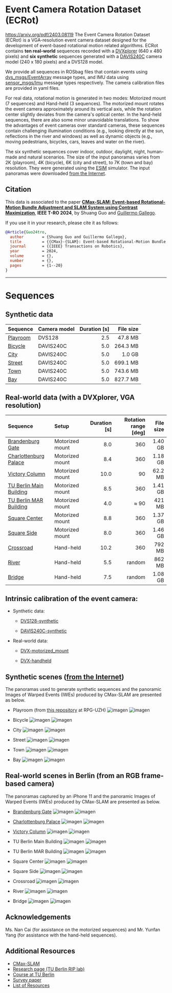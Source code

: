 # Event Camera Rotation Dataset (ECRot)
https://arxiv.org/pdf/2403.08119
The Event Camera Rotation Dataset (ECRot) is a VGA-resolution event camera dataset designed for the development of event-based rotational motion related algorithms. ECRot contains **ten real-world** sequences recorded with a [DVXplorer](https://inivation.com/) (640 x 480 pixels) and **six synthetic** sequences generated with a [DAVIS240C](https://inilabs.com/products/) camera model (240 x 180 pixels) and a DVS128 model.

We provide all sequences in ROSbag files that contain events using [dvs_msgs/EventArray](https://github.com/uzh-rpg/rpg_dvs_ros/blob/master/dvs_msgs/msg/EventArray.msg) message types, and IMU data using [sensor_msgs/Imu](http://docs.ros.org/en/api/sensor_msgs/html/msg/Imu.html) message types respectively. The camera calibration files are provided in yaml files.

For real data, rotational motion is generated in two modes: Motorized mount (7 sequences) and Hand-held (3 sequences). The motorized mount rotates the event camera approximately around its vertical axis, while the rotation center slightly deviates from the camera's optical center. In the hand-held sequences, there are also some minor unavoidable translations. To show the advantages of event cameras over standard cameras, these sequences contain challenging illumination conditions (e.g., looking directly at the sun, reflections in the river and windows) as well as dynamic objects (e.g., moving pedestrians, bicycles, cars, leaves and water on the river).

The six synthetic sequences cover indoor, outdoor, daylight, night, human-made and natural scenarios. The size of the input panoramas varies from 2K (playroom), 4K (bicycle), 6K (city and street), to 7K (town and bay) resolution. They were generated using the [ESIM](https://github.com/uzh-rpg/rpg_esim) simulator. The input panoramas were downloaded [from the Internet](https://www.flickr.com/groups/equirectangular/pool/).

## Citation

This data is associated to the paper [**CMax-SLAM: Event-based Rotational-Motion Bundle Adjustment and SLAM System using Contrast Maximization**](https://github.com/tub-rip/cmax_slam), **IEEE T-RO 2024**, by Shuang Guo and [Guillermo Gallego](https://sites.google.com/view/guillermogallego).

If you use it in your research, please cite it as follows:

```bibtex
@Article{Guo24tro,
  author        = {Shuang Guo and Guillermo Gallego},
  title         = {{CMax}-{SLAM}: Event-based Rotational-Motion Bundle Adjustment and {SLAM} System using Contrast Maximization},
  journal       = {{IEEE} Transactions on Robotics},
  year          = 2024,
  volume        = {},
  number        = {},
  pages         = {1--20}
}
```


-------
# Sequences

## Synthetic data

| Sequence | Camera model | Duration [s] | File size |
| :-----| :-----| ----: | ----: |
| [Playroom](https://drive.google.com/drive/folders/1DWuEsDUWJBxwpPoZSOvpZrtZ9iMNMlfB?usp=sharing) | DVS128 | 2.5 | 47.8 MB |
| [Bicycle](https://drive.google.com/drive/folders/1P3xt38J1QuXpk3RZ-LO1znu7LR7uare2?usp=sharing) | DAVIS240C | 5.0 | 264.3 MB |
| [City](https://drive.google.com/drive/folders/1w4AEgAAlrUZORWa6ajPDGoqkTv8TozNm?usp=sharing) | DAVIS240C | 5.0 | 1.0 GB |
| [Street](https://drive.google.com/drive/folders/1gAAN5gNLrR_4gsDIgGqy84xtuFcR6yLA?usp=sharing) | DAVIS240C | 5.0 | 699.1 MB |
| [Town](https://drive.google.com/drive/folders/1YQE0CnuUfdWj-iDtff9zhu2O1V4o7NQX?usp=sharing) | DAVIS240C | 5.0 | 743.6 MB |
| [Bay](https://drive.google.com/drive/folders/1af7U1l2eKo7OiBi10kZrpcSexxDtSZqI?usp=sharing) | DAVIS240C | 5.0 | 827.7 MB |

## Real-world data (with a DVXplorer, VGA resolution)

| Sequence | Setup | Duration [s] | Rotation range [deg] | File size |
| :-----| :-----| ----: | ----: | ----: |
| [Brandenburg Gate](https://drive.google.com/drive/folders/1k8C2ngoSKyy9yZOoFwEZWAGs2Utygz5Z?usp=sharing) | Motorized mount | 8.0 | 360 | 1.40 GB |
| [Charlottenburg Palace](https://drive.google.com/drive/folders/1_1tGqoZB4BnVk4Vt4OnlNTCKV4oXzWw1?usp=sharing) | Motorized mount | 8.4 | 360 | 1.18 GB |
| [Victory Column](https://drive.google.com/drive/folders/1MbKtWNnaJ_l4iKyW8M0FA6McqKv-X3nc?usp=sharing) | Motorized mount  | 10.0 | 90 | 62.2 MB |
| [TU Berlin Main Building](https://drive.google.com/drive/folders/1LSo-IyDAQdHpMJwYjzcVXaM6Yms-8X6k?usp=sharing) | Motorized mount | 8.5 | 360 | 1.41 GB |
| [TU Berlin MAR Building](https://drive.google.com/drive/folders/1uX4DrY5YoCCyEClXmNiE90_fpoZIrED6?usp=sharing) | Motorized mount | 4.0 | $\approx$ 90 | 421 MB |
| [Square Center](https://drive.google.com/drive/folders/18gVBZSuy2qbyLIwg0kNjVy3_1gkuslia?usp=sharing) | Motorized mount  | 8.8 | 360 | 1.37 GB |
| [Square Side](https://drive.google.com/drive/folders/14hbk54NcUG6uOrsdKqaOzDprQyaxyvNX?usp=sharing) | Motorized mount | 8.0 | 360 | 1.46 GB |
| [Crossroad](https://drive.google.com/drive/folders/1skZ2LNLBMXbtJaWzy2ijKtlHXYZ9SwAA?usp=sharing) | Hand-held | 10.2 | 360 | 792 MB |
| [River](https://drive.google.com/drive/folders/1USBO6u9tgF-YVMqNABKMDEQwa3peOlH5?usp=sharing) | Hand-held | 5.5 | random | 862 MB |
| [Bridge](https://drive.google.com/drive/folders/1BArPM4voy290iZDDwnoOaBlLZ-YdTQqH?usp=sharing) | Hand-held | 7.5 | random | 1.08 GB |

## Intrinsic calibration of the event camera:

- Synthetic data:
  * [DVS128-synthetic](https://drive.google.com/file/d/1Cd_CvFuUTqtJnRkMbV2X4b-4vEC6oRmo/view?usp=sharing)

  * [DAVIS240C-synthetic](https://drive.google.com/file/d/1Z9i30YX0PjeOq8b8kTxdP05MXX3ForA7/view?usp=sharing)

- Real-world data:
  * [DVX-motorized_mount](https://drive.google.com/file/d/1NqmTqD_S-3Ff0YsgIvEJdnzrZ4Lu0lNy/view?usp=sharing)

  * [DVX-handheld](https://drive.google.com/file/d/1c12Y8s3klhSWhw8D5xvoi7zOqdrMDt4m/view?usp=sharing)

## Synthetic scenes ([from the Internet](https://www.flickr.com/groups/equirectangular/pool/))

The panoramas used to generate synthetic sequences and the panoramic Images of Warped Events (IWEs) produced by CMax-SLAM are presented as below.

- Playroom (from [this repository](https://github.com/uzh-rpg/rpg_image_reconstruction_from_events) at RPG-UZH)
![imagen](images/panoramas/synth_data/flyring_room.jpg)
![imagen](images/iwe/synth_data/flying_room.png)

- Bicycle
![imagen](images/panoramas/synth_data/bicycle.jpg)
![imagen](images/iwe/synth_data/bicycle.png)

- City
![imagen](images/panoramas/synth_data/city.jpg)
![imagen](images/iwe/synth_data/city.png)

- Street
![imagen](images/panoramas/synth_data/street.jpg)
![imagen](images/iwe/synth_data/street.png)

- Town
![imagen](images/panoramas/synth_data/town.jpg)
![imagen](images/iwe/synth_data/town.png)

- Bay
![imagen](images/panoramas/synth_data/bay.jpg)
![imagen](images/iwe/synth_data/bay.png)

## Real-world scenes in Berlin (from an RGB frame-based camera)

The panoramas captured by an iPhone 11 and the panoramic Images of Warped Events (IWEs) produced by CMax-SLAM are presented as below.

- [Brandenburg Gate](https://en.wikipedia.org/wiki/Brandenburg_Gate)
![imagen](images/panoramas/real_data/brandenburg_gate.jpg)
![imagen](images/iwe/real_data/brandenburg_gate.png)

- [Charlottenburg Palace](https://de.wikipedia.org/wiki/Schloss_Charlottenburg)
![imagen](images/panoramas/real_data/charlottenburg_palace.jpg)
![imagen](images/iwe/real_data/charlottenburg_palace.png)

- [Victory Column](https://en.wikipedia.org/wiki/Berlin_Victory_Column)
![imagen](images/panoramas/real_data/victory_column.jpg)
![imagen](images/iwe/real_data/victory_column.png)

- TU Berlin Main Building
![imagen](images/panoramas/real_data/tub_main_building.jpg)
![imagen](images/iwe/real_data/tub_main_building.png)

- TU Berlin MAR Building
![imagen](images/panoramas/real_data/tub_mar_building.jpg)
![imagen](images/iwe/real_data/tub_mar_building.png)

- Square Center
![imagen](images/panoramas/real_data/square_center.jpg)
![imagen](images/iwe/real_data/square_center.png)

- Square Side
![imagen](images/panoramas/real_data/square_side.jpg)
![imagen](images/iwe/real_data/square_side.png)

- Crossroad
![imagen](images/panoramas/real_data/crossroad.jpg)
![imagen](images/iwe/real_data/crossroad.png)

- River
![imagen](images/panoramas/real_data/river.jpg)
![imagen](images/iwe/real_data/river.png)

- Bridge
![imagen](images/panoramas/real_data/bridge.jpg)
![imagen](images/iwe/real_data/bridge.png)

## Acknowledgements
Ms. Nan Cai (for assistance on the motorized sequences) and Mr. Yunfan Yang (for assistance with the hand-held sequences).

## Additional Resources
* [CMax-SLAM](https://github.com/tub-rip/cmax_slam)
* [Research page (TU Berlin RIP lab)](https://sites.google.com/view/guillermogallego/research/event-based-vision)
* [Course at TU Berlin](https://sites.google.com/view/guillermogallego/teaching/event-based-robot-vision)
* [Survey paper](http://rpg.ifi.uzh.ch/docs/EventVisionSurvey.pdf)
* [List of Resources](https://github.com/uzh-rpg/event-based_vision_resources)

